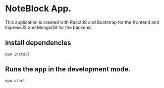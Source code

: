 # NoteBlock App.

This application is created with ReactJS and Bootstrap for the frontend and ExpressJS and MongoDB for the backend.

## install dependencies
```
npm install
```

## Runs the app in the development mode.
```
npm start
```

